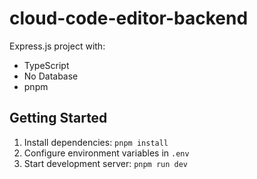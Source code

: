 # cloud-code-editor-backend

Express.js project with:
- TypeScript
- No Database
- pnpm

## Getting Started

1. Install dependencies: `pnpm install`
2. Configure environment variables in `.env`
3. Start development server: `pnpm run dev`
